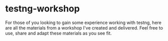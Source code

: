 # testng-workshop
For those of you looking to gain some experience working with testng, here are all the materials from a workshop I've created and delivered. Feel free to use, share and adapt these materials as you see fit.

